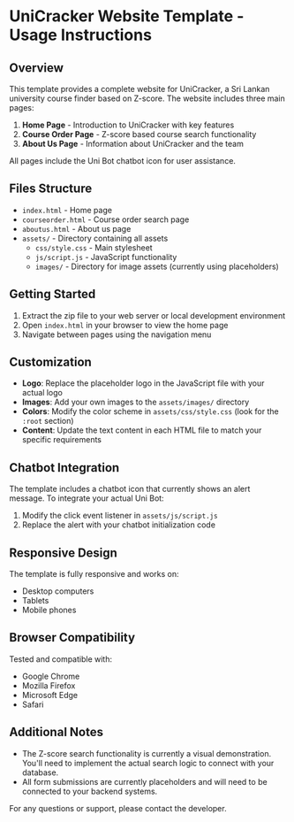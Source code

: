# UniCracker Website Template - Usage Instructions

## Overview
This template provides a complete website for UniCracker, a Sri Lankan university course finder based on Z-score. The website includes three main pages:

1. **Home Page** - Introduction to UniCracker with key features
2. **Course Order Page** - Z-score based course search functionality
3. **About Us Page** - Information about UniCracker and the team

All pages include the Uni Bot chatbot icon for user assistance.

## Files Structure
- `index.html` - Home page
- `courseorder.html` - Course order search page
- `aboutus.html` - About us page
- `assets/` - Directory containing all assets
  - `css/style.css` - Main stylesheet
  - `js/script.js` - JavaScript functionality
  - `images/` - Directory for image assets (currently using placeholders)

## Getting Started
1. Extract the zip file to your web server or local development environment
2. Open `index.html` in your browser to view the home page
3. Navigate between pages using the navigation menu

## Customization
- **Logo**: Replace the placeholder logo in the JavaScript file with your actual logo
- **Images**: Add your own images to the `assets/images/` directory
- **Colors**: Modify the color scheme in `assets/css/style.css` (look for the `:root` section)
- **Content**: Update the text content in each HTML file to match your specific requirements

## Chatbot Integration
The template includes a chatbot icon that currently shows an alert message. To integrate your actual Uni Bot:
1. Modify the click event listener in `assets/js/script.js`
2. Replace the alert with your chatbot initialization code

## Responsive Design
The template is fully responsive and works on:
- Desktop computers
- Tablets
- Mobile phones

## Browser Compatibility
Tested and compatible with:
- Google Chrome
- Mozilla Firefox
- Microsoft Edge
- Safari

## Additional Notes
- The Z-score search functionality is currently a visual demonstration. You'll need to implement the actual search logic to connect with your database.
- All form submissions are currently placeholders and will need to be connected to your backend systems.

For any questions or support, please contact the developer.
